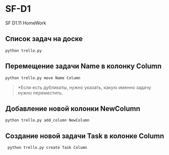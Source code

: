 # SF-D1
SF D1.11 HomeWork

## Список задач на доске
```python trello.py```

## Перемещение задачи Name в колонку Column
```python trello.py move Name Column ```
> *Если есть дубликаты, нужно указать, какую именно задачу нужно переместить.

## Добавление новой колонки NewColumn
```python trello.py add_column NewColumn```

## Создание новой задачи Task в колонке Column 
``` python trello.py create Task Column```
